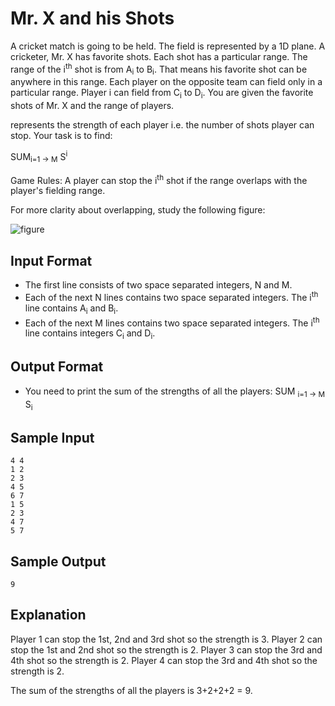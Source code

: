 # Mr. X and his Shots

A cricket match is going to be held. The field is represented by a 1D plane. A cricketer, Mr. X has favorite shots. Each shot has a particular range. The range of the i<sup>th</sup> shot is from A<sub>i</sub> to B<sub>i</sub>. That means his favorite shot can be anywhere in this range. Each player on the opposite team can field only in a particular range. Player i can field from C<sub>i</sub> to D<sub>i</sub>. You are given the favorite shots of Mr. X and the range of players.

represents the strength of each player i.e. the number of shots player can stop.
Your task is to find:

SUM<sub>i=1 -> M</sub> S<sup>i</sup>

Game Rules: A player can stop the i<sup>th</sup> shot if the range overlaps with the player's fielding range.

For more clarity about overlapping, study the following figure:

![figure](https://s3.amazonaws.com/hr-challenge-images/8943/1441719277-9d9c50f731-L.png)

## Input Format

- The first line consists of two space separated integers, N and M.
- Each of the next N lines contains two space separated integers. The i<sup>th</sup> line contains A<sub>i</sub> and B<sub>i</sub>.
- Each of the next M lines contains two space separated integers. The i<sup>th</sup> line contains integers C<sub>i</sub> and D<sub>i</sub>.

## Output Format

- You need to print the sum of the strengths of all the players: SUM <sub>i=1 -> M</sub> S<sub>i</sub>

## Sample Input

```
4 4                
1 2 
2 3
4 5
6 7
1 5
2 3
4 7
5 7
```

## Sample Output

```
9
```

## Explanation

Player 1 can stop the 1st, 2nd and 3rd shot so the strength is 3.
Player 2 can stop the 1st and 2nd shot so the strength is 2.
Player 3 can stop the 3rd and 4th shot so the strength is 2.
Player 4 can stop the 3rd and 4th shot so the strength is 2.

The sum of the strengths of all the players is 3+2+2+2 = 9.
